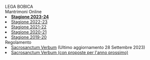 <th>LEGA BOBICA<br/></th><td>Mantrimoni Online<br/></td><li><b><a href="https://denno985.github.io/lega-bobica/23-24/index.html" class="active">Stagione 2023-24</a></b></li><li><a href="https://denno985.github.io/lega-bobica/22-23/index.html" class="active">Stagione 2022-23</a></li><li><a href="https://denno985.github.io/lega-bobica/21-22/index.html" class="active">Stagione 2021-22</a></li><li><a href="https://denno985.github.io/lega-bobica/20-21/index.html" class="active">Stagione 2020-21</a></li><li><a href="https://denno985.github.io/lega-bobica/19-20/index.html" class="active">Stagione 2019-20</a></li><td>Regolamento<br/></td><li><a href="https://denno985.github.io/lega-bobica/verbum.pdf" class="active">Sacrosanctum Verbum</a> (Ultimo aggiornamento 28 Settembre 2023)</li><li><a href="https://docs.google.com/document/d/1_lRhOc4dXa_mjaSXVoDof4Uv6nLIwqwC9dUkbgvBuSU/edit" class="active">Sacrosanctum Verbum (con proposte per l'anno prossimo)</a></li>